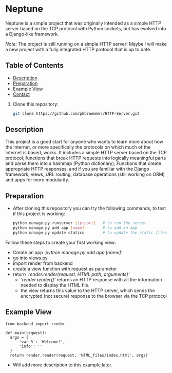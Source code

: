 # Neptune
Neptune is a simple project that was originally intended as a simple HTTP server based on the TCP protocol with Python sockets, but has evolved into a Django-like framework.

*Note:*  The project is still running on a simple HTTP server! Maybe I will make a new project with a fully integrated HTTP protocol that is up to date.


## Table of Contents
- [Description](#description)
- [Preparation](#preparation)
- [Example View](#example_view)
- [Contact](#contact)

1. Clone this repository:

   ```bash
   git clone https://github.com/phbruemmer/HTTP-Server.git


## Description
This project is a good start for anyone who wants to learn more about how the Internet, or more specifically the protocols on which much of the Internet is based, works.
It includes a simple HTTP server based on the TCP protocol, functions that break HTTP requests into logically meaningful parts and parse them into a hashmap (Python dictionary), 
Functions that create appropriate HTTP responses, and if you are familiar with the Django framework, views, URL routing, database operations (still working on ORM) and apps for more modularity.
## Preparation
- After cloning this repository you can try the following commands, to test if this project is working:
  ```bash
  python manage.py runserver [ip:port]   # to run the server
  python manage.py add app [name]        # to add an app
  python manage.py update statics        # to update the static files

Follow these steps to create your first working view:
- Create an app *'python manage.py add app [name]'*
- go into views.py
- import render from backend
- create a view function with request as parameter
- return *'render.render(request, HTML path, arguments)'*
  - *'render.render()'* returns an HTTP response with all the information needed to display the HTML file.
  - the view returns this value to the HTTP server, which sends the encrypted (not secure) response to the browser via the TCP protocol

## Example View
    from backend import render

    def main(request):
      args = {
          'var_3': 'Welcome!',
          'info': ''
      }
      return render.render(request, 'HTML_files/index.html', args)
  - Will add more description to this example later.
